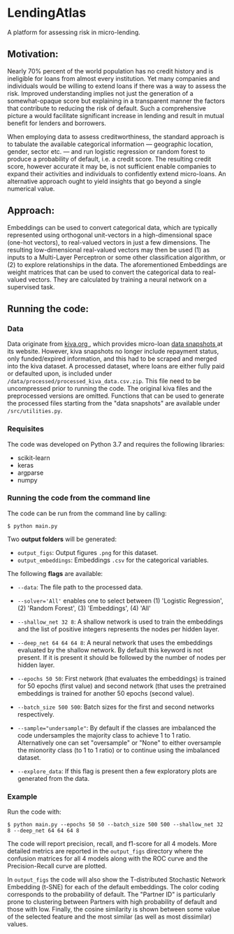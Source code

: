 # LendingAtlas
A platform for assessing risk in micro-lending.

## Motivation:
Nearly 70% percent of the world population has no credit history and is ineligible for loans from almost every institution. Yet many companies and individuals would be willing to extend loans if there was a way to assess the risk. Improved understanding implies not just the generation of a somewhat-opaque score but explaining in a transparent manner the factors that contribute to reducing the risk of default. Such a comprehensive picture a would facilitate significant increase in lending and result in mutual benefit for lenders and borrowers.

When employing data to assess creditworthiness, the standard approach is to tabulate the available categorical information  &mdash; geographic location, gender, sector etc.  &mdash; and run logistic regression or random forest to produce a probability of default, i.e. a credit score. The resulting credit score, however accurate it may be, is not sufficient enable companies to expand their activities and individuals to confidently extend micro-loans. An alternative approach ought to yield insights that go beyond a single numerical value.

## Approach:

Embeddings can be used to convert categorical data, which are typically represented using orthogonal unit-vectors in a high-dimensional space (one-hot vectors), to real-valued vectors in just a few dimensions. The resulting low-dimensional real-valued vectors may then be used (1) as inputs to a Multi-Layer Perceptron or some other classification algorithm, or (2) to explore relationships in the data. The aforementioned Embeddings are weight matrices that can be used to convert the categorical data to real-valued vectors. They are calculated by training a neural network on a supervised task.

## Running the code:

### Data
Data originate from <a href="https://www.kiva.org"> kiva.org </a>, which provides micro-loan <a href="https://build.kiva.org/docs/data/snapshots"> data snapshots </a> at its website. However, kiva snapshots no longer include repayment status, only funded/expired information, and this had to be scraped and merged into the kiva dataset. A processed dataset, where loans are either fully paid or defaulted upon, is included under `/data/processed/processed_kiva_data.csv.zip`. This file need to be uncompressed prior to running the code. The original kiva files and the preprocessed versions are omitted. Functions that can be used to generate the processed files starting from the "data snapshots" are available under `/src/utilities.py`.

### Requisites
The code was developed on Python 3.7 and requires the following libraries:
- scikit-learn
- keras
- argparse
- numpy 

### Running the code from the command line
The code can be run from the command line by calling:
```shell
$ python main.py
```
Two **output folders** will be generated:
- `output_figs`: Output figures `.png` for this dataset.
- `output_embeddings`: Embeddings `.csv` for the categorical variables.

The following **flags** are available:

- `--data`: The file path to the processed data.

- `--solver='All'` enables one to select between (1) 'Logistic Regression', (2) 'Random Forest', (3) 'Embeddings', (4) 'All'

- `--shallow_net 32 8`: A shallow network is used to train the embeddings and the list of positive integers represents the nodes per hidden layer.

- `--deep_net 64 64 64 8`: A neural network that uses the embeddings evaluated by the shallow network. By default this keyword is not present. If it is present it should be followed by the number of nodes per hidden layer.

- `--epochs 50 50`: First network (that evaluates the embeddings) is trained for 50 epochs (first value) and second network (that uses the pretrained embeddings is trained for another 50 epochs (second value). 

- `--batch_size 500 500`: Batch sizes for the first and second networks respectively.

- `--sample="undersample"`: By default if the classes are imbalanced the code undersamples the majority class to achieve 1 to 1 ratio. Alternatively one can set "oversample" or "None" to either oversample the mionority class (to 1 to 1 ratio) or to continue using the imbalanced dataset. 

- `--explore_data`: If this flag is present then a few exploratory plots are generated from the data. 

### Example
Run the code with:
```shell
$ python main.py --epochs 50 50 --batch_size 500 500 --shallow_net 32 8 --deep_net 64 64 64 8
```
The code will report precision, recall, and f1-score for all 4 models. More detailed metrics are reported in the `output_figs` directory where the confusion matrices for all 4 models along with the ROC curve and the Precision-Recall curve are plotted.

In `output_figs` the code will also show the T-distributed Stochastic Network Embedding (t-SNE) for each of the default embeddings. The color coding corresponds to the probability of default. The "Partner ID" is particularly prone to clustering between Partners with high probability of default and those with low. Finally, the cosine similarity is shown between some value of the selected feature and the most similar (as well as most dissimilar) values.  
